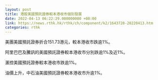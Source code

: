 ```yaml
---
layout: post
title: 港股美國預託證券較本港收市個別發展
date: 2022-04-13 06:22:29.000000000 +08:00
link: https://news.rthk.hk/rthk/ch/component/k2/1643720-20220413.htm
categories: rthk
---
```


美團美國預託證券折合151.73港元，較本港收市跌逾1%。

阿里巴巴及騰訊的美國預託證券較本港收市分別跌逾1%及近1%。

滙控美國預託證券較本港收市跌逾1%。

油價上升，中石油美國預託證券較本港收市升逾1%。
